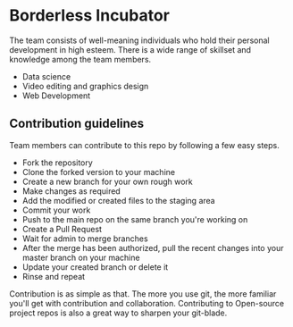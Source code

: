 # Borderless Incubator

The team consists of well-meaning individuals who hold their personal development in high esteem. There is a wide range of skillset and knowledge among the team members.

- Data science
- Video editing and graphics design
- Web Development

## Contribution guidelines

Team members can contribute to this repo by following a few easy steps.

- Fork the repository
- Clone the forked version to your machine
- Create a new branch for your own rough work
- Make changes as required
- Add the modified or created files to the staging area
- Commit your work
- Push to the main repo on the same branch you're working on
- Create a Pull Request
- Wait for admin to merge branches
- After the merge has been authorized, pull the recent changes into your master branch on your machine
- Update your created branch or delete it
- Rinse and repeat

Contribution is as simple as that. The more you use git, the more familiar you'll get with contribution and collaboration. Contributing to Open-source project repos is also a great way to sharpen your git-blade.
